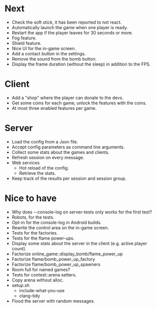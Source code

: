 # Next

- Check the soft stick, it has been reported to not react.
- Automatically launch the game when one player is ready.
- Restart the app if the player leaves for 30 seconds or more.
- Fog feature.
- Shield feature.
- Nice UI for the in-game screen.
- Add a contact button in the settings.
- Remove the sound from the bomb button.
- Display the frame duration (without the sleep) in addition to the FPS.

# Client

- Add a "shop" where the player can donate to the devs.
- Get some coins for each game, unlock the features with the coins.
- At most three enabled features per game.

# Server

- Load the config from a Json file.
- Accept config parameters as command line arguments.
- Collect some stats about the games and clients.
- Refresh session on every message.
- Web services
  - Hot reload of the config.
  - Retrieve the stats.
- Keep track of the results per session and session group.

# Nice to have

- Why does --console-log on server-tests only works for the first test?
- Robots, for the tests.
- Opt-in for the console-log in Android builds.
- Rewrite the control area on the in-game screen.
- Tests for the factories.
- Tests for the flame power-ups.
- Display some stats about the server in the client (e.g. active player
  count).
- Factorize online_game::display_bomb/flame_power_up
- Factorize flame/bomb_power_up_factory
- Factorize flame/bomb_power_up_spawners
- Room full for named games?
- Tests for contest::arena setters.
- Copy arena without alloc.
- setup.sh
  - include-what-you-use
  - clang-tidy
- Flood the server with random messages.
